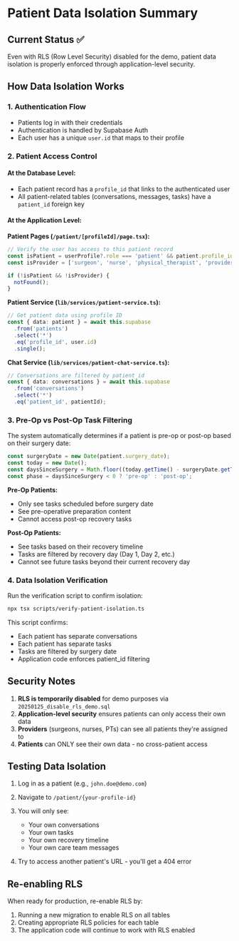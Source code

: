 # Patient Data Isolation Summary

## Current Status ✅
Even with RLS (Row Level Security) disabled for the demo, patient data isolation is properly enforced through application-level security.

## How Data Isolation Works

### 1. Authentication Flow
- Patients log in with their credentials
- Authentication is handled by Supabase Auth
- Each user has a unique `user.id` that maps to their profile

### 2. Patient Access Control

#### At the Database Level:
- Each patient record has a `profile_id` that links to the authenticated user
- All patient-related tables (conversations, messages, tasks) have a `patient_id` foreign key

#### At the Application Level:

**Patient Pages (`/patient/[profileId]/page.tsx`):**
```typescript
// Verify the user has access to this patient record
const isPatient = userProfile?.role === 'patient' && patient.profile_id === user.id;
const isProvider = ['surgeon', 'nurse', 'physical_therapist', 'provider', 'admin'].includes(userProfile?.role || '');

if (!isPatient && !isProvider) {
  notFound();
}
```

**Patient Service (`lib/services/patient-service.ts`):**
```typescript
// Get patient data using profile ID
const { data: patient } = await this.supabase
  .from('patients')
  .select('*')
  .eq('profile_id', user.id)
  .single();
```

**Chat Service (`lib/services/patient-chat-service.ts`):**
```typescript
// Conversations are filtered by patient_id
const { data: conversations } = await this.supabase
  .from('conversations')
  .select('*')
  .eq('patient_id', patientId);
```

### 3. Pre-Op vs Post-Op Task Filtering

The system automatically determines if a patient is pre-op or post-op based on their surgery date:

```typescript
const surgeryDate = new Date(patient.surgery_date);
const today = new Date();
const daysSinceSurgery = Math.floor((today.getTime() - surgeryDate.getTime()) / (1000 * 60 * 60 * 24));
const phase = daysSinceSurgery < 0 ? 'pre-op' : 'post-op';
```

**Pre-Op Patients:**
- Only see tasks scheduled before surgery date
- See pre-operative preparation content
- Cannot access post-op recovery tasks

**Post-Op Patients:**
- See tasks based on their recovery timeline
- Tasks are filtered by recovery day (Day 1, Day 2, etc.)
- Cannot see future tasks beyond their current recovery day

### 4. Data Isolation Verification

Run the verification script to confirm isolation:
```bash
npx tsx scripts/verify-patient-isolation.ts
```

This script confirms:
- Each patient has separate conversations
- Each patient has separate tasks
- Tasks are filtered by surgery date
- Application code enforces patient_id filtering

## Security Notes

1. **RLS is temporarily disabled** for demo purposes via `20250125_disable_rls_demo.sql`
2. **Application-level security** ensures patients can only access their own data
3. **Providers** (surgeons, nurses, PTs) can see all patients they're assigned to
4. **Patients** can ONLY see their own data - no cross-patient access

## Testing Data Isolation

1. Log in as a patient (e.g., `john.doe@demo.com`)
2. Navigate to `/patient/{your-profile-id}`
3. You will only see:
   - Your own conversations
   - Your own tasks
   - Your own recovery timeline
   - Your own care team messages

4. Try to access another patient's URL - you'll get a 404 error

## Re-enabling RLS

When ready for production, re-enable RLS by:
1. Running a new migration to enable RLS on all tables
2. Creating appropriate RLS policies for each table
3. The application code will continue to work with RLS enabled